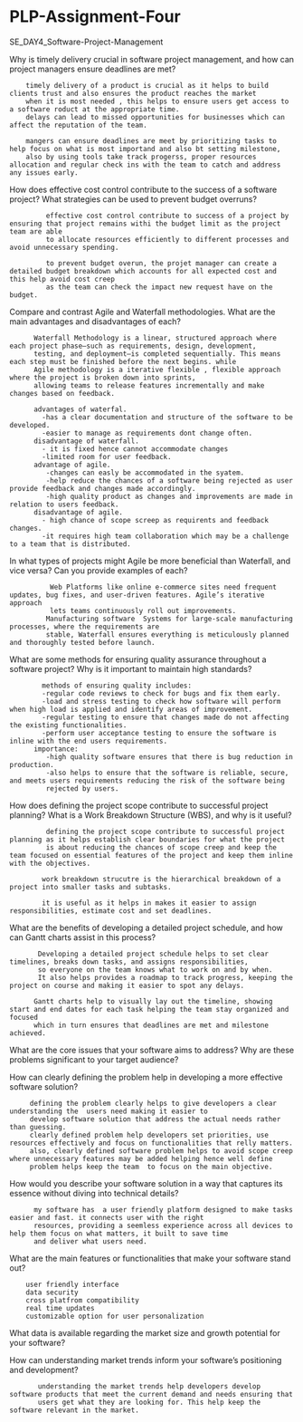 # PLP-Assignment-Four

SE_DAY4_Software-Project-Management

Why is timely delivery crucial in software project management, and how can project managers ensure deadlines are met?

        timely delivery of a product is crucial as it helps to build clients trust and also ensures the product reaches the market 
        when it is most needed , this helps to ensure users get access to a software roduct at the appropriate time.
        delays can lead to missed opportunities for businesses which can affect the reputation of the team.

        mangers can ensure deadlines are meet by prioritizing tasks to help focus on what is most importand and also bt setting milestone,
        also by using tools take track progerss, proper resources allocation and regular check ins with the team to catch and address any issues early.
  

How does effective cost control contribute to the success of a software project? What strategies can be used to prevent budget overruns?

             effective cost control contribute to success of a project by ensuring that project remains withi the budget limit as the project team are able
             to allocate resources efficiently to different processes and avoid unnecessary spending.

             to prevent budget overun, the projet manager can create a detailed budget breakdown which accounts for all expected cost and this help avoid cost creep
             as the team can check the impact new request have on the budget.
            

Compare and contrast Agile and Waterfall methodologies. What are the main advantages and disadvantages of each?


          Waterfall Methodology is a linear, structured approach where each project phase—such as requirements, design, development,
          testing, and deployment—is completed sequentially. This means each step must be finished before the next begins. while
          Agile methodology is a iterative flexible , flexible approach where the project is broken down into sprints,
          allowing teams to release features incrementally and make changes based on feedback.

          advantages of waterfal.
            -has a clear documentation and structure of the software to be developed.
            -easier to manage as requirements dont change often.
          disadvantage of waterfall.
            - it is fixed hence cannot accommodate changes
            -limited room for user feedback.
          advantage of agile.
             -changes can easly be accommodated in the syatem.
             -help reduce the chances of a software being rejected as user provide feedback and changes made accordingly.
             -high quality product as changes and improvements are made in relation to users feedback.
          disadvantage of agile.
            - high chance of scope screep as requirents and feedback changes.
            -it requires high team collaboration which may be a challenge to a team that is distributed.

In what types of projects might Agile be more beneficial than Waterfall, and vice versa? Can you provide examples of each?

              Web Platforms like online e-commerce sites need frequent updates, bug fixes, and user-driven features. Agile’s iterative approach
              lets teams continuously roll out improvements.
             Manufacturing software  Systems for large-scale manufacturing processes, where the requirements are 
             stable, Waterfall ensures everything is meticulously planned and thoroughly tested before launch.
             
What are some methods for ensuring quality assurance throughout a software project? Why is it important to maintain high standards?

            methods of ensuring quality includes:
            -regular code reviews to check for bugs and fix them early.
            -load and stress testing to check how software will perform when high load is applied and identify areas of improvement.
            -regular testing to ensure that changes made do not affecting the existing functionalities.
            -perform user acceptance testing to ensure the software is inline with the end users requirements.
          importance:
             -high quality software ensures that there is bug reduction in production.
             -also helps to ensure that the software is reliable, secure, and meets users requirements reducing the risk of the software being 
             rejected by users.

How does defining the project scope contribute to successful project planning? What is a Work Breakdown Structure (WBS), and why is it useful?

             defining the project scope contribute to successful project planning as it helps establish clear boundaries for what the project 
             is about reducing the chances of scope creep and keep the team focused on essential features of the project and keep them inline with the objectives.
        
            work breakdown strucutre is the hierarchical breakdown of a project into smaller tasks and subtasks.
            
            it is useful as it helps in makes it easier to assign responsibilities, estimate cost and set deadlines.


What are the benefits of developing a detailed project schedule, and how can Gantt charts assist in this process?

           Developing a detailed project schedule helps to set clear timelines, breaks down tasks, and assigns responsibilities,
           so everyone on the team knows what to work on and by when.
           It also helps provides a roadmap to track progress, keeping the project on course and making it easier to spot any delays.

          Gantt charts help to visually lay out the timeline, showing start and end dates for each task helping the team stay organized and focused
          which in turn ensures that deadlines are met and milestone achieved.


What are the core issues that your software aims to address? Why are these problems significant to your target audience?

How can clearly defining the problem help in developing a more effective software solution?
  
         defining the problem clearly helps to give developers a clear understanding the  users need making it easier to 
         develop software solution that address the actual needs rather than guessing. 
         clearly defined problem help developers set priorities, use resources effectively and focus on functionalities that relly matters. 
         also, clearly defined software problem helps to avoid scope creep where unnecessary features may be added helping hence well define 
         problem helps keep the team  to focus on the main objective.


How would you describe your software solution in a way that captures its essence without diving into technical details?

          my software has  a user friendly platform designed to make tasks easier and fast. it connects user with the right
          resources, providing a seemless experience across all devices to help them focus on what matters, it built to save time
          and deliver what users need.

What are the main features or functionalities that make your software stand out?

        user friendly interface
        data security
        cross platfrom compatibility
        real time updates
        customizable option for user personalization

What data is available regarding the market size and growth potential for your software?


How can understanding market trends inform your software’s positioning and development?

           understanding the market trends help developers develop software products that meet the current demand and needs ensuring that 
           users get what they are looking for. This help keep the software relevant in the market.

